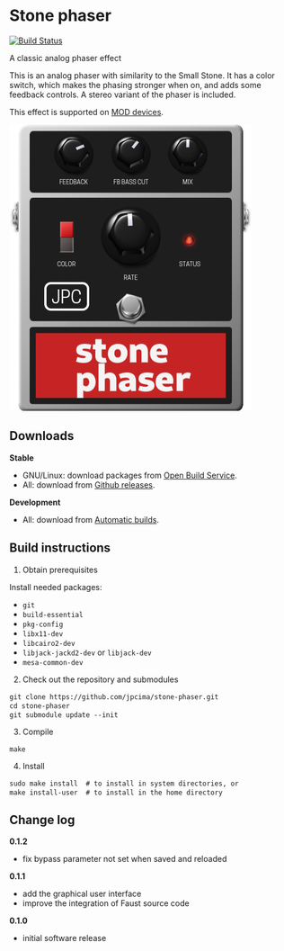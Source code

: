 # Stone phaser

[![Build Status](https://travis-ci.com/jpcima/stone-phaser.svg?branch=master)](https://travis-ci.com/jpcima/stone-phaser)

A classic analog phaser effect

This is an analog phaser with similarity to the Small Stone. It has a color switch, which makes the phasing stronger when on, and adds some feedback controls. A stereo variant of the phaser is included.

This effect is supported on [MOD devices](https://www.moddevices.com/).

![screenshot](modgui/stone-phaser/modgui/screenshot-stone-phaser.png)

## Downloads

**Stable**

- GNU/Linux: download packages from [Open Build Service](https://software.opensuse.org/download.html?project=home%3Ajpcima&package=stone-phaser).
- All: download from [Github releases](https://github.com/jpcima/stone-phaser/releases).

**Development**

- All: download from [Automatic builds](https://github.com/jpcima/stone-phaser/releases/tag/automatic).

## Build instructions

1. Obtain prerequisites

Install needed packages:

- `git`
- `build-essential`
- `pkg-config`
- `libx11-dev`
- `libcairo2-dev`
- `libjack-jackd2-dev` or `libjack-dev`
- `mesa-common-dev`

2. Check out the repository and submodules

```
git clone https://github.com/jpcima/stone-phaser.git
cd stone-phaser
git submodule update --init
```

3. Compile

```
make
```

4. Install

```
sudo make install  # to install in system directories, or
make install-user  # to install in the home directory
```

## Change log

**0.1.2**

- fix bypass parameter not set when saved and reloaded

**0.1.1**

- add the graphical user interface
- improve the integration of Faust source code

**0.1.0**

- initial software release
